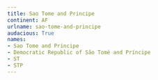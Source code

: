 ```yaml
---
title: Sao Tome and Principe
continent: AF
urlname: sao-tome-and-principe
audacious: True
names:
- Sao Tome and Principe
- Democratic Republic of São Tomé and Príncipe
- ST
- STP
---
```

